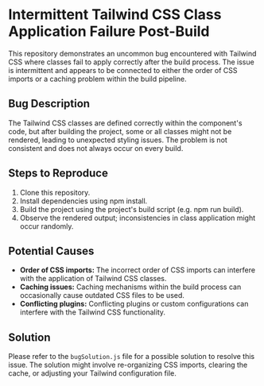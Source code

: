 # Intermittent Tailwind CSS Class Application Failure Post-Build

This repository demonstrates an uncommon bug encountered with Tailwind CSS where classes fail to apply correctly after the build process. The issue is intermittent and appears to be connected to either the order of CSS imports or a caching problem within the build pipeline.

## Bug Description

The Tailwind CSS classes are defined correctly within the component's code, but after building the project, some or all classes might not be rendered, leading to unexpected styling issues. The problem is not consistent and does not always occur on every build.

## Steps to Reproduce

1. Clone this repository.
2. Install dependencies using npm install.
3. Build the project using the project's build script (e.g. npm run build).
4. Observe the rendered output; inconsistencies in class application might occur randomly.

## Potential Causes

* **Order of CSS imports:** The incorrect order of CSS imports can interfere with the application of Tailwind CSS classes.
* **Caching issues:** Caching mechanisms within the build process can occasionally cause outdated CSS files to be used.
* **Conflicting plugins:** Conflicting plugins or custom configurations can interfere with the Tailwind CSS functionality.

## Solution

Please refer to the `bugSolution.js` file for a possible solution to resolve this issue.  The solution might involve re-organizing CSS imports, clearing the cache, or adjusting your Tailwind configuration file.